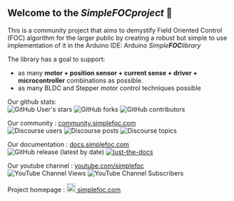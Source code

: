 ## Welcome to the *Simple**FOC**project* :tada:


This is a community project that aims to demystify Field Oriented Control (FOC) algorithm for the larger public by creating a robust but simple to use implementation of it in the Arduino IDE: Arduino *Simple**FOC**library*

The library has a goal to support:
- as many **motor + position sensor + current sense + driver + microcontroller** combinations as possible.
- as many BLDC and Stepper motor control techniques possible

Our github stats:<br>
![GitHub User's stars](https://img.shields.io/github/stars/simplefoc?style=social)  ![GitHub forks](https://img.shields.io/github/forks/simplefoc/arduino-foc?style=social) ![GitHub contributors](https://img.shields.io/github/contributors-anon/simplefoc/arduino-foc?style=social) 

Our community : [community.simplefoc.com](https://community.simplefoc.com)<br>
![Discourse users](https://img.shields.io/discourse/users?server=https%3A%2F%2Fcommunity.simplefoc.com) ![Discourse posts](https://img.shields.io/discourse/posts?server=https%3A%2F%2Fcommunity.simplefoc.com) ![Discourse topics](https://img.shields.io/discourse/topics?server=https%3A%2F%2Fcommunity.simplefoc.com) 

Our documentation : [docs.simplefoc.com](https://docs.simplefoc.com)<br>
![GitHub release (latest by date)](https://img.shields.io/github/v/release/simplefoc/simplefoc.github.io) [![just-the-docs](https://img.shields.io/badge/framework-Just%20the%20docs-blue.svg)](https://just-the-docs.github.io/just-the-docs/)


Our youtube channel : [youtube.com/simplefoc](https://www.youtube.com/user/theskura)<br>
![YouTube Channel Views](https://img.shields.io/youtube/channel/views/UC72nYRXqdAtYjgDeH8rRJqg?style=social) ![YouTube Channel Subscribers](https://img.shields.io/youtube/channel/subscribers/UC72nYRXqdAtYjgDeH8rRJqg?style=social)

Project homepage : [<img src='https://simplefoc.com/assets/img/logo.png' height='20px'> simplefoc.com](https://simplefoc.com)<br>
